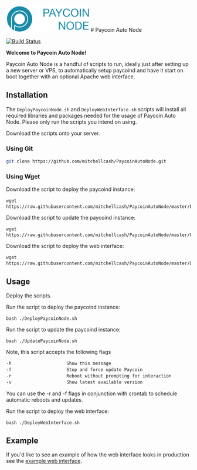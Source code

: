 <img src="https://raw.githubusercontent.com/mitchellcash/PaycoinAutoNode/master/images/logo.png" alt="Paycoin Auto Node logo" height="70" >
# Paycoin Auto Node

[![Build Status](https://travis-ci.org/mitchellcash/PaycoinAutoNode.svg?branch=master)](https://travis-ci.org/mitchellcash/PaycoinAutoNode)

**Welcome to Paycoin Auto Node!**

Paycoin Auto Node is a handful of scripts to run, ideally just after setting up
a new server or VPS, to automatically setup paycoind and have it start on boot
together with an optional Apache web interface.

## Installation

The `DeployPaycoinNode.sh` and `DeployWebInterface.sh` scripts will install all required libraries and packages needed for the usage of Paycoin Auto Node. Please only run the scripts you intend on using.

Download the scripts onto your server.

### Using Git
```bash
git clone https://github.com/mitchellcash/PaycoinAutoNode.git
```

### Using Wget

Download the script to deploy the paycoind instance:
```
wget https://raw.githubusercontent.com/mitchellcash/PaycoinAutoNode/master/DeployPaycoinNode.sh
```

Download the script to update the paycoind instance:
```
wget https://raw.githubusercontent.com/mitchellcash/PaycoinAutoNode/master/UpdatePaycoinNode.sh
```

Download the script to deploy the web interface:
```
wget https://raw.githubusercontent.com/mitchellcash/PaycoinAutoNode/master/DeployWebInterface.sh
```

## Usage

Deploy the scripts.

Run the script to deploy the paycoind instance:
```
bash ./DeployPaycoinNode.sh
```

Run the script to update the paycoind instance:
```
bash ./UpdatePaycoinNode.sh
```
Note, this script accepts the following flags
```bash
-h                     Show this message
-f                     Stop and force update Paycoin
-r                     Reboot without prompting for interaction
-v                     Show latest available version
```

You can use the -r and -f flags in conjunction with crontab to schedule automatic reboots and updates.


Run the script to deploy the web interface:
```
bash ./DeployWebInterface.sh
```

## Example

If you'd like to see an example of how the web interface looks in production see the [example web interface](http://paycoin.paynodes.io/).
